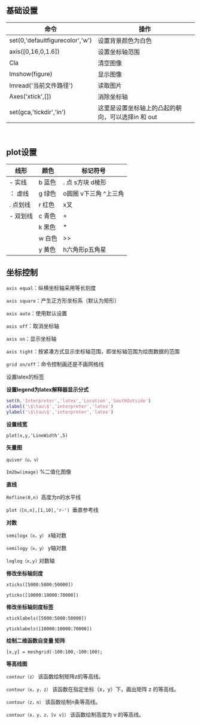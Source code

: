 ## 基础设置

| 命令                            | 操作                                              |
| ------------------------------- | ------------------------------------------------- |
| set(0,'defaultfigurecolor','w') | 设置背景颜色为白色                                |
| axis([0,16,0,1.6])              | 设置坐标轴范围                                    |
| Cla                             | 清空图像                                          |
| Imshow(figure)                  | 显示图像                                          |
| Imread('当前文件路径')          | 读取图片                                          |
| Axes('xtick',[])                | 消除坐标轴                                        |
| set(gca,'tickdir','in')         | 这里是设置坐标轴上的凸起的朝向，可以选择in 和 out |

​         

## plot设置

| 线形     | 颜色   | 标记符号              |
| -------- | ------ | --------------------- |
| -  实线  | b 蓝色 | . 点 s方块  d棱形     |
| ： 虚线  | g 绿色 | o圆圈 v下三角 ^上三角 |
| . 点划线 | r 红色 | x叉                   |
| - 双划线 | c 青色 | +                     |
|          | k 黑色 | *                     |
|          | w 白色 | \>\>                  |
|          | y 黄色 | h六角形p五角星        |



## 坐标控制

`axis equal`：纵横坐标轴采用等长刻度

`axis square`：产生正方形坐标系（默认为矩形）

`axis auto`：使用默认设置

`axis off`：取消坐标轴

`axis on`：显示坐标轴

`axis tight`：按紧凑方式显示坐标轴范围，即坐标轴范围为绘图数据的范围

`grid on/off`：命令控制画还是不画网格线

设置latex的标签

 

**设置legend为latex解释器显示分式**

```matlab
set(h,'Interpreter','latex','Location','SouthOutside') 
xlabel('\$\tau\$','interpreter','latex')
ylabel('\$\tau​\$','interpreter','latex')
```

 

**设置线宽**

`plot(x,y,'LineWidth',5)  `

 

**矢量图**

`quiver（u，v）  `

`Im2bw(image)` %二值化图像

 

**直线**

`Refline(0,n) `高度为n的水平线

`plot（[n,n],[1,10],'r-') `垂直参考线

 

**对数**

`semilogx（x，y）` x轴对数

`semilogy（x，y）`  y轴对数

`loglog（x,y)` 对数轴

 

**修改坐标轴刻度**

`xticks([5000:5000:50000])`

`yticks([10000:10000:70000])`

 

**修改坐标轴刻度标签**

`xticklabels([5000:5000:50000])`

`yticklabels([10000:10000:70000])`

 

**绘制二维函数自变量 矩阵**

`[x,y] = meshgrid(-100:100,-100:100);`

 

**等高线图**

`contour（z）` 该函数绘制矩阵z的等高线。

`contour（x，y，z）` 该函数在指定坐标（x，y）下，画出矩阵 z 的等高线。

`contour（z，n）` 该函数绘制n条等高线。

`contour（x，y，z，[v v]）` 该函数绘制高度为 v 的等高线。


